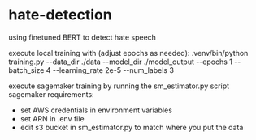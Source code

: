 # hate-detection
using finetuned BERT to detect hate speech

execute local training with (adjust epochs as needed):
.venv/bin/python training.py --data_dir ./data --model_dir ./model_output --epochs 1 --batch_size 4 --learning_rate 2e-5 --num_labels 3

execute sagemaker training by running the sm_estimator.py script 
sagemaker requirements:
- set AWS credentials in environment variables
- set ARN in .env file
- edit s3 bucket in sm_estimator.py to match where you put the data